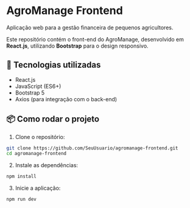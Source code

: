 # AgroManage Frontend

Aplicação web para a gestão financeira de pequenos agricultores.

Este repositório contém o front-end do AgroManage, desenvolvido em **React.js**, utilizando **Bootstrap** para o design responsivo.

## 🚀 Tecnologias utilizadas

- React.js
- JavaScript (ES6+)
- Bootstrap 5
- Axios (para integração com o back-end)

## 📦 Como rodar o projeto

1. Clone o repositório:
  ```bash
  git clone https://github.com/SeuUsuario/agromanage-frontend.git
  cd agromanage-frontend
  ```
2. Instale as dependências:
  ```bash
  npm install
  ```
3. Inicie a aplicação:
  ```bash 
  npm run dev
